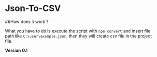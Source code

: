 # Json-To-CSV

##How does it work ?

What you have to do is execute the script with `npm convert` and insert file path like `C:\user\exemple.json`, then they will create csv file in the project file.

**Version 0.1**
